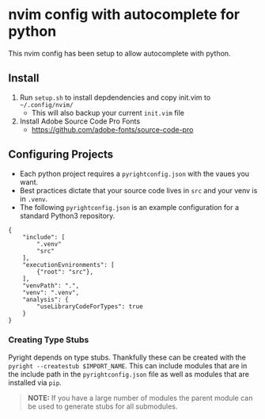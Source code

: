 # nvim config with autocomplete for python

This nvim config has been setup to allow autocomplete with python.

## Install

1. Run `setup.sh` to install depdendencies and copy init.vim to `~/.config/nvim/`
    - This will also backup your current `init.vim` file
2. Install Adobe Source Code Pro Fonts
    - https://github.com/adobe-fonts/source-code-pro
## Configuring Projects

- Each python project requires a `pyrightconfig.json` with the vaues you want.
- Best practices dictate that your source code lives in `src` and your venv is in `.venv`.
- The following `pyrightconfig.json` is an example configuration for a standard Python3 repository.
```
{    
    "include": [    
        ".venv"    
        "src"    
    ],    
    "executionEvnironments": [    
        {"root": "src"},    
    ],    
    "venvPath": ".",    
    "venv": ".venv",    
    "analysis": {    
        "useLibraryCodeForTypes": true    
    }    
}    
```

### Creating Type Stubs

Pyright depends on type stubs. Thankfully these can be created with the `pyright --createstub $IMPORT_NAME`. 
This can include modules that are in the include path in the `pyrightconfig.json` file as well as modules that are installed via `pip`.

> **NOTE:** If you have a large number of modules the parent module can be used to generate stubs for all submodules.
